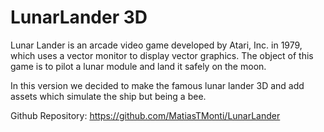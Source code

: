 # LunarLander 3D

Lunar Lander is an arcade video game developed by Atari, Inc. in 1979, which uses a vector monitor to display vector graphics. The object of this game is to pilot a lunar module and land it safely on the moon.

In this version we decided to make the famous lunar lander 3D and add assets which simulate the ship but being a bee.

Github Repository: https://github.com/MatiasTMonti/LunarLander